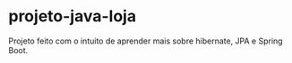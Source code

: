 # projeto-java-loja
Projeto feito com o intuito de aprender mais sobre hibernate, JPA e Spring Boot.
